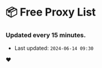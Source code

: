 # :package: Free Proxy List
### Updated every 15 minutes.

- Last updated: `2024-06-14 09:30`

:heart:
